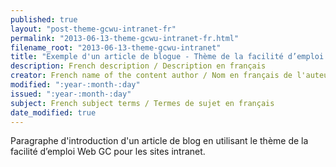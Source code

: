 ```yaml
---
published: true
layout: "post-theme-gcwu-intranet-fr"
permalink: "2013-06-13-theme-gcwu-intranet-fr.html"
filename_root: "2013-06-13-theme-gcwu-intranet"
title: "Exemple d'un article de blogue - Thème de la facilité d’emploi Web GC pour les sites intranet"
description: French description / Description en français
creator: French name of the content author / Nom en français de l'auteur du contenu
modified: ":year-:month-:day"
issued: ":year-:month-:day"
subject: French subject terms / Termes de sujet en français
date_modified: true
---
```


Paragraphe d'introduction d'un article de blog en utilisant le thème de la facilité d’emploi Web GC pour les sites intranet.
